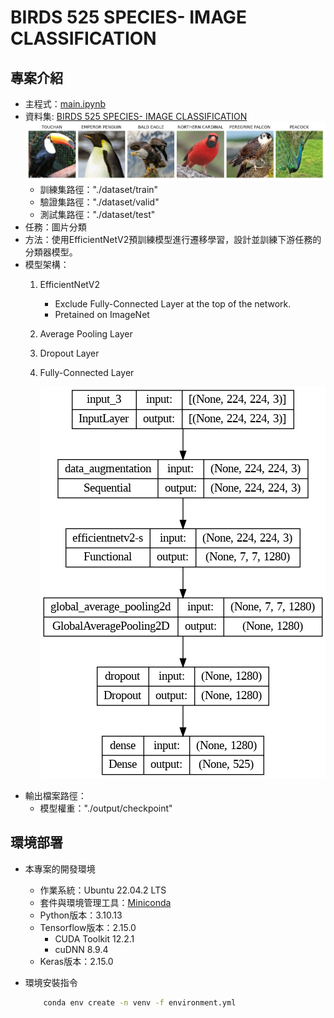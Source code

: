 # BIRDS 525 SPECIES- IMAGE CLASSIFICATION

## 專案介紹
- 主程式：[main.ipynb](main.ipynb)
- 資料集: [BIRDS 525 SPECIES- IMAGE CLASSIFICATION](https://www.kaggle.com/datasets/gpiosenka/100-bird-species)
    ![dataset](img/dataset.png)
    - 訓練集路徑："./dataset/train"
    - 驗證集路徑："./dataset/valid"
    - 測試集路徑："./dataset/test"
- 任務：圖片分類
- 方法：使用EfficientNetV2預訓練模型進行遷移學習，設計並訓練下游任務的分類器模型。
- 模型架構：
    1. EfficientNetV2
        - Exclude Fully-Connected Layer at the top of the network.
        - Pretained on ImageNet
    2. Average Pooling Layer
    3. Dropout Layer
    4. Fully-Connected Layer

        ![model arch](img/model.png)
- 輸出檔案路徑：
    - 模型權重："./output/checkpoint"

## 環境部署

- 本專案的開發環境
    - 作業系統：Ubuntu 22.04.2 LTS
    - 套件與環境管理工具：[Miniconda](https://docs.conda.io/projects/miniconda/en/latest/)
    - Python版本：3.10.13
    - Tensorflow版本：2.15.0
        - CUDA Toolkit 12.2.1
        - cuDNN 8.9.4
    - Keras版本：2.15.0

- 環境安裝指令

    ```sh
        conda env create -n venv -f environment.yml 
    ```